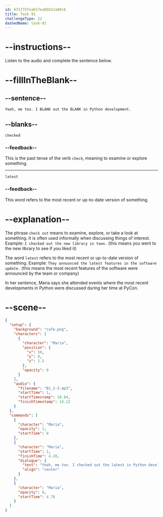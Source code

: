 ```yaml
---
id: 671f75fea017ea05b31a80c6
title: Task 91
challengeType: 22
dashedName: task-91
---
```


<!-- (Audio) Maria: Yeah, me too. I checked out the latest in Python development. -->

# --instructions--

Listen to the audio and complete the sentence below.

# --fillInTheBlank--

## --sentence--

`Yeah, me too. I BLANK out the BLANK in Python development.`

## --blanks--

`checked`

### --feedback--

This is the past tense of the verb `check`, meaning to examine or explore something.

---

`latest`

### --feedback--

This word refers to the most recent or up-to-date version of something.

# --explanation--

The phrase `check out` means to examine, explore, or take a look at something. It is often used informally when discussing things of interest. Example: `I checked out the new library in town.` (this means you went to the new library to see if you liked it) 

The word `latest` refers to the most recent or up-to-date version of something. Example: `They announced the latest features in the software update.` (this means the most recent features of the software were announced by the team or company)

In her sentence, Maria says she attended events where the most recent developments in Python were discussed during her time at PyCon.

# --scene--

```json
{
  "setup": {
    "background": "cafe.png",
    "characters": [
      {
        "character": "Maria",
        "position": {
          "x": 50,
          "y": 0,
          "z": 1.5
        },
        "opacity": 0
      }
    ],
    "audio": {
      "filename": "B1_2-3.mp3",
      "startTime": 1,
      "startTimestamp": 10.84,
      "finishTimestamp": 14.12
    }
  },
  "commands": [
    {
      "character": "Maria",
      "opacity": 1,
      "startTime": 0
    },
    {
      "character": "Maria",
      "startTime": 1,
      "finishTime": 4.28,
      "dialogue": {
        "text": "Yeah, me too. I checked out the latest in Python development.",
        "align": "center"
      }
    },
    {
      "character": "Maria",
      "opacity": 0,
      "startTime": 4.78
    }
  ]
}
```
